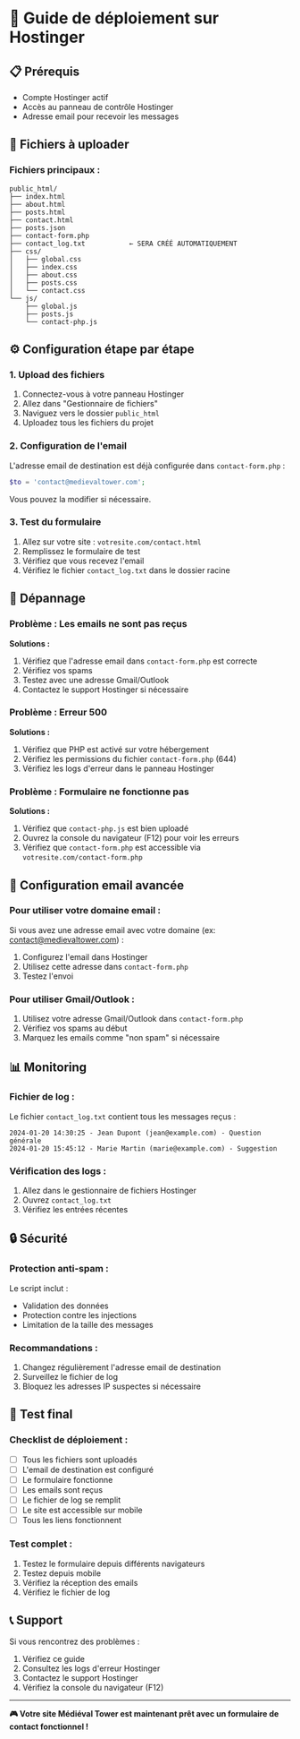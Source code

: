 # 🚀 Guide de déploiement sur Hostinger

## 📋 Prérequis
- Compte Hostinger actif
- Accès au panneau de contrôle Hostinger
- Adresse email pour recevoir les messages

## 📁 Fichiers à uploader

### **Fichiers principaux :**
```
public_html/
├── index.html
├── about.html
├── posts.html
├── contact.html
├── posts.json
├── contact-form.php
├── contact_log.txt           ← SERA CRÉÉ AUTOMATIQUEMENT
├── css/
│   ├── global.css
│   ├── index.css
│   ├── about.css
│   ├── posts.css
│   └── contact.css
└── js/
    ├── global.js
    ├── posts.js
    └── contact-php.js
```

## ⚙️ Configuration étape par étape

### **1. Upload des fichiers**
1. Connectez-vous à votre panneau Hostinger
2. Allez dans "Gestionnaire de fichiers"
3. Naviguez vers le dossier `public_html`
4. Uploadez tous les fichiers du projet

### **2. Configuration de l'email**
L'adresse email de destination est déjà configurée dans `contact-form.php` :
   ```php
   $to = 'contact@medievaltower.com';
   ```
Vous pouvez la modifier si nécessaire.

### **3. Test du formulaire**
1. Allez sur votre site : `votresite.com/contact.html`
2. Remplissez le formulaire de test
3. Vérifiez que vous recevez l'email
4. Vérifiez le fichier `contact_log.txt` dans le dossier racine

## 🔧 Dépannage

### **Problème : Les emails ne sont pas reçus**
**Solutions :**
1. Vérifiez que l'adresse email dans `contact-form.php` est correcte
2. Vérifiez vos spams
3. Testez avec une adresse Gmail/Outlook
4. Contactez le support Hostinger si nécessaire

### **Problème : Erreur 500**
**Solutions :**
1. Vérifiez que PHP est activé sur votre hébergement
2. Vérifiez les permissions du fichier `contact-form.php` (644)
3. Vérifiez les logs d'erreur dans le panneau Hostinger

### **Problème : Formulaire ne fonctionne pas**
**Solutions :**
1. Vérifiez que `contact-php.js` est bien uploadé
2. Ouvrez la console du navigateur (F12) pour voir les erreurs
3. Vérifiez que `contact-form.php` est accessible via `votresite.com/contact-form.php`

## 📧 Configuration email avancée

### **Pour utiliser votre domaine email :**
Si vous avez une adresse email avec votre domaine (ex: contact@medievaltower.com) :

1. Configurez l'email dans Hostinger
2. Utilisez cette adresse dans `contact-form.php`
3. Testez l'envoi

### **Pour utiliser Gmail/Outlook :**
1. Utilisez votre adresse Gmail/Outlook dans `contact-form.php`
2. Vérifiez vos spams au début
3. Marquez les emails comme "non spam" si nécessaire

## 📊 Monitoring

### **Fichier de log :**
Le fichier `contact_log.txt` contient tous les messages reçus :
```
2024-01-20 14:30:25 - Jean Dupont (jean@example.com) - Question générale
2024-01-20 15:45:12 - Marie Martin (marie@example.com) - Suggestion
```

### **Vérification des logs :**
1. Allez dans le gestionnaire de fichiers Hostinger
2. Ouvrez `contact_log.txt`
3. Vérifiez les entrées récentes

## 🔒 Sécurité

### **Protection anti-spam :**
Le script inclut :
- Validation des données
- Protection contre les injections
- Limitation de la taille des messages

### **Recommandations :**
1. Changez régulièrement l'adresse email de destination
2. Surveillez le fichier de log
3. Bloquez les adresses IP suspectes si nécessaire

## 🚀 Test final

### **Checklist de déploiement :**
- [ ] Tous les fichiers sont uploadés
- [ ] L'email de destination est configuré
- [ ] Le formulaire fonctionne
- [ ] Les emails sont reçus
- [ ] Le fichier de log se remplit
- [ ] Le site est accessible sur mobile
- [ ] Tous les liens fonctionnent

### **Test complet :**
1. Testez le formulaire depuis différents navigateurs
2. Testez depuis mobile
3. Vérifiez la réception des emails
4. Vérifiez le fichier de log

## 📞 Support

Si vous rencontrez des problèmes :
1. Vérifiez ce guide
2. Consultez les logs d'erreur Hostinger
3. Contactez le support Hostinger
4. Vérifiez la console du navigateur (F12)

---

**🎮 Votre site Médiéval Tower est maintenant prêt avec un formulaire de contact fonctionnel !** 